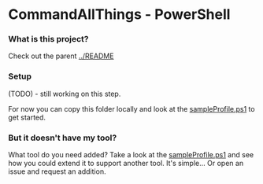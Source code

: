 CommandAllThings - PowerShell
================

### What is this project?

Check out the parent [../README](../README.md)


### Setup

(TODO) - still working on this step.

For now you can copy this folder locally and look at the [sampleProfile.ps1](sampleProfile.ps1) to get started.


### But it doesn't have my tool?

What tool do you need added? Take a look at the  [sampleProfile.ps1](sampleProfile.ps1) and see how you could extend it to support another tool. It's simple... Or open an issue and request an addition.
